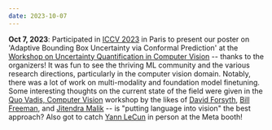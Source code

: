 ```yaml
---
date: 2023-10-07
---
```


**Oct 7, 2023**: Participated in [ICCV 2023](https://iccv2023.thecvf.com/) in Paris to present our poster on 'Adaptive Bounding Box Uncertainty via Conformal Prediction' at the [Workshop on Uncertainty Quantification in Computer Vision](https://uncv2023.github.io/) -- thanks to the organizers! It was fun to see the thriving ML community and the various research directions, particularly in the computer vision domain. Notably, there was a lot of work on multi-modality and foundation model finetuning. Some interesting thoughts on the current state of the field were given in the [Quo Vadis, Computer Vision](https://gkioxari.github.io/Tutorials/iccv2023/) workshop by the likes of [David Forsyth](https://scholar.google.com/citations?user=5H0arvkAAAAJ&hl=en&oi=ao), [Bill Freeman](https://scholar.google.com/citations?user=0zZnyMEAAAAJ&hl=en&oi=sra), and [Jitendra Malik](https://scholar.google.com/citations?user=aOklxsQAAAAJ&hl=en&oi=ao) -- is "putting language into vision" the best approach? Also got to catch [Yann LeCun](https://scholar.google.com/citations?user=WLN3QrAAAAAJ&hl=en&oi=ao) in person at the Meta booth!
